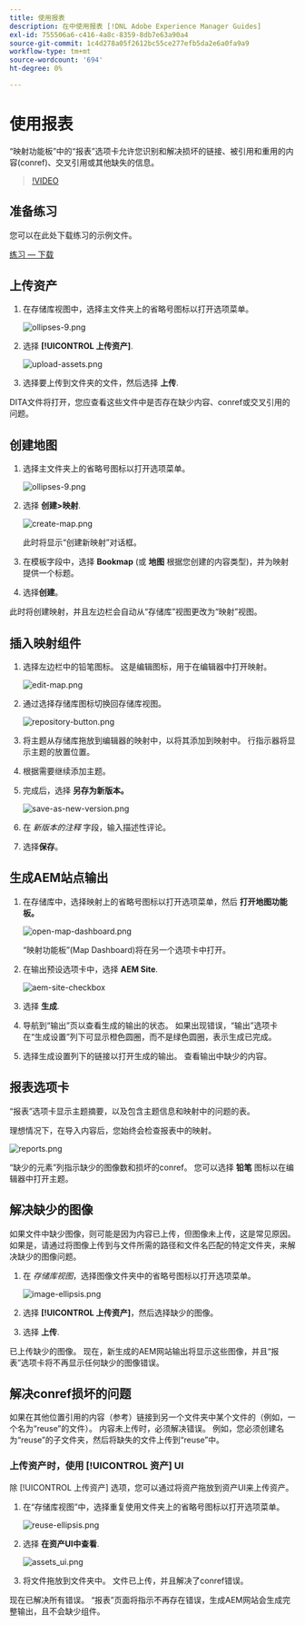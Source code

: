 ```yaml
---
title: 使用报表
description: 在中使用报表 [!DNL Adobe Experience Manager Guides]
exl-id: 755506a6-c416-4a8c-8359-8db7e63a90a4
source-git-commit: 1c4d278a05f2612bc55ce277efb5da2e6a0fa9a9
workflow-type: tm+mt
source-wordcount: '694'
ht-degree: 0%

---
```


# 使用报表

“映射功能板”中的“报表”选项卡允许您识别和解决损坏的链接、被引用和重用的内容(conref)、交叉引用或其他缺失的信息。

>[!VIDEO](https://video.tv.adobe.com/v/339039?quality=12&learn=on)

## 准备练习

您可以在此处下载练习的示例文件。

[练习 — 下载](assets/exercises/working-with-reports.zip)

## 上传资产

1. 在存储库视图中，选择主文件夹上的省略号图标以打开选项菜单。

   ![ollipses-9.png](images/ellipses-9.png)

2. 选择 **[!UICONTROL 上传资产]**.

   ![upload-assets.png](images/upload-assets.png)

3. 选择要上传到文件夹的文件，然后选择 **上传**.

DITA文件将打开，您应查看这些文件中是否存在缺少内容、conref或交叉引用的问题。

## 创建地图

1. 选择主文件夹上的省略号图标以打开选项菜单。

   ![ollipses-9.png](images/ellipses-9.png)

2. 选择 **创建>映射**.

   ![create-map.png](images/create-map.png)

   此时将显示“创建新映射”对话框。

3. 在模板字段中，选择 **Bookmap** (或 **地图** 根据您创建的内容类型)，并为映射提供一个标题。

4. 选择&#x200B;**创建**。

此时将创建映射，并且左边栏会自动从“存储库”视图更改为“映射”视图。

## 插入映射组件

1. 选择左边栏中的铅笔图标。
这是编辑图标，用于在编辑器中打开映射。

   ![edit-map.png](images/edit-map.png)

2. 通过选择存储库图标切换回存储库视图。

   ![repository-button.png](images/repository-button.png)

3. 将主题从存储库拖放到编辑器的映射中，以将其添加到映射中。
行指示器将显示主题的放置位置。

4. 根据需要继续添加主题。

5. 完成后，选择 **另存为新版本。**

   ![save-as-new-version.png](images/save-as-new-version.png)

6. 在 *新版本的注释* 字段，输入描述性评论。

7. 选择&#x200B;**保存**。

## 生成AEM站点输出

1. 在存储库中，选择映射上的省略号图标以打开选项菜单，然后 **打开地图功能板。**

   ![open-map-dashboard.png](images/open-map-dashboard.png)

   “映射功能板”(Map Dashboard)将在另一个选项卡中打开。
2. 在输出预设选项卡中，选择 **AEM Site**.

   ![aem-site-checkbox](images/aem-site-checkbox.png)

3. 选择 **生成**.

4. 导航到“输出”页以查看生成的输出的状态。
如果出现错误，“输出”选项卡在“生成设置”列下可显示橙色圆圈，而不是绿色圆圈，表示生成已完成。

5. 选择生成设置列下的链接以打开生成的输出。
查看输出中缺少的内容。

## 报表选项卡

“报表”选项卡显示主题摘要，以及包含主题信息和映射中的问题的表。

理想情况下，在导入内容后，您始终会检查报表中的映射。

![reports.png](images/reports.png)

“缺少的元素”列指示缺少的图像数和损坏的conref。 您可以选择 **铅笔** 图标以在编辑器中打开主题。

## 解决缺少的图像

如果文件中缺少图像，则可能是因为内容已上传，但图像未上传，这是常见原因。 如果是，请通过将图像上传到与文件所需的路径和文件名匹配的特定文件夹，来解决缺少的图像问题。

1. 在 *存储库视图*，选择图像文件夹中的省略号图标以打开选项菜单。

   ![image-ellipsis.png](images/image-ellipsis.png)

2. 选择 **[!UICONTROL 上传资产]**，然后选择缺少的图像。

3. 选择 **上传**.

已上传缺少的图像。 现在，新生成的AEM网站输出将显示这些图像，并且“报表”选项卡将不再显示任何缺少的图像错误。

## 解决conref损坏的问题

如果在其他位置引用的内容（参考）链接到另一个文件夹中某个文件的（例如，一个名为“reuse”的文件）。 内容未上传时，必须解决错误。 例如，您必须创建名为“reuse”的子文件夹，然后将缺失的文件上传到“reuse”中。

### 上传资产时，使用 [!UICONTROL 资产] UI

除 [!UICONTROL 上传资产] 选项，您可以通过将资产拖放到资产UI来上传资产。

1. 在“存储库视图”中，选择重复使用文件夹上的省略号图标以打开选项菜单。

   ![reuse-ellipsis.png](images/reuse-ellipsis.png)

2. 选择 **在资产UI中查看**.

   ![assets_ui.png](images/assets_ui.png)

3. 将文件拖放到文件夹中。
文件已上传，并且解决了conref错误。

现在已解决所有错误。 “报表”页面将指示不再存在错误，生成AEM网站会生成完整输出，且不会缺少组件。
